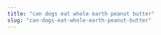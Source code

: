 ```yaml
---
title: "can dogs eat whole earth peanut butter"
slug: "can-dogs-eat-whole-earth-peanut-butter"
---
```


